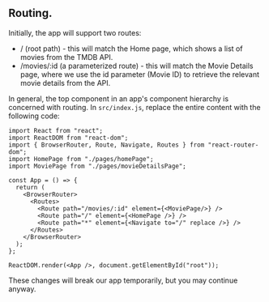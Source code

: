 ## Routing.

Initially, the app will support two routes:

+ / (root path) - this will match the Home page, which shows a list of movies from the TMDB API.
+ /movies/:id (a parameterized route) - this will match the Movie Details page, where we use the id parameter (Movie ID) to retrieve the relevant movie details from the API.

In general, the top component in an app's component hierarchy is concerned with routing. In `src/index.js`, replace the entire content with the following code:
~~~
import React from "react";
import ReactDOM from "react-dom";
import { BrowserRouter, Route, Navigate, Routes } from "react-router-dom";
import HomePage from "./pages/homePage";
import MoviePage from "./pages/movieDetailsPage";

const App = () => {
  return (
    <BrowserRouter>
      <Routes>
        <Route path="/movies/:id" element={<MoviePage/>} />
        <Route path="/" element={<HomePage />} />
        <Route path="*" element={<Navigate to="/" replace />} />
      </Routes>
    </BrowserRouter>
  );
};

ReactDOM.render(<App />, document.getElementById("root"));
~~~
These changes will break our app temporarily, but you may continue anyway.


